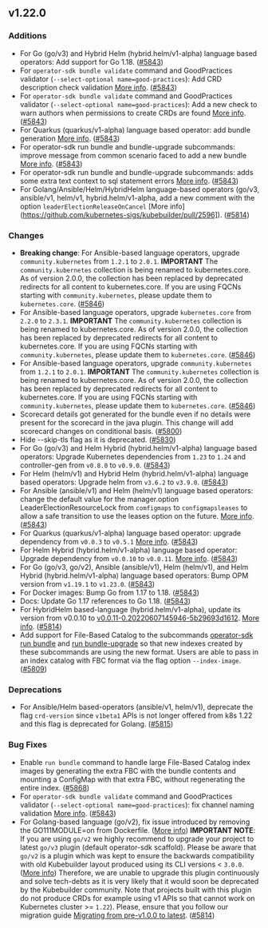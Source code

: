 ## v1.22.0

### Additions

- For Go (go/v3) and Hybrid Helm (hybrid.helm/v1-alpha) language based operators: Add support for Go 1.18. ([#5843](https://github.com/operator-framework/operator-sdk/pull/5843))
- For `operator-sdk bundle validate` command and GoodPractices validator (`--select-optional name=good-practices`): Add CRD description check validation [More info](https://github.com/operator-framework/api/pull/234). ([#5843](https://github.com/operator-framework/operator-sdk/pull/5843))
- For `operator-sdk bundle validate` command and GoodPractices validator (`--select-optional name=good-practices`): Add a new check to warn authors when permissions to create CRDs are found [More info](https://github.com/operator-framework/api/pull/241). ([#5843](https://github.com/operator-framework/operator-sdk/pull/5843))
- For Quarkus (quarkus/v1-alpha) language based operator: add bundle generation [More info](https://github.com/operator-framework/java-operator-plugins/pull/84). ([#5843](https://github.com/operator-framework/operator-sdk/pull/5843))
- For operator-sdk run bundle and bundle-upgrade subcommands: improve message from common scenario faced to add a new bundle [More info](https://github.com/operator-framework/operator-registry/pull/954). ([#5843](https://github.com/operator-framework/operator-sdk/pull/5843))
- For operator-sdk run bundle and bundle-upgrade subcommands: adds some extra text context to sql statement errors [More info](https://github.com/operator-framework/operator-registry/pull/953). ([#5843](https://github.com/operator-framework/operator-sdk/pull/5843))
- For Golang/Ansible/Helm/HybridHelm language-based operators (go/v3, ansible/v1, helm/v1, hybrid.helm/v1-alpha, add a new comment with the option `leaderElectionReleaseOnCancel` [More info] (https://github.com/kubernetes-sigs/kubebuilder/pull/2596]). ([#5814](https://github.com/operator-framework/operator-sdk/pull/5814))

### Changes

- **Breaking change**: For Ansible-based language operators, upgrade `community.kubernetes` from `1.2.1` to `2.0.1`. **IMPORTANT** The `community.kubernetes` collection is being renamed to kubernetes.core. As of version 2.0.0, the collection has been replaced by deprecated redirects for all content to kubernetes.core. If you are using FQCNs starting with `community.kubernetes`, please update them to `kubernetes.core`. ([#5846](https://github.com/operator-framework/operator-sdk/pull/5846))
- For Ansible-based language operators, upgrade `kubernetes.core` from `2.2.0` to `2.3.1`. **IMPORTANT** The `community.kubernetes` collection is being renamed to kubernetes.core. As of version 2.0.0, the collection has been replaced by deprecated redirects for all content to kubernetes.core. If you are using FQCNs starting with `community.kubernetes`, please update them to `kubernetes.core`. ([#5846](https://github.com/operator-framework/operator-sdk/pull/5846))
- For Ansible-based language operators, upgrade `community.kubernetes` from `1.2.1` to `2.0.1`. **IMPORTANT** The `community.kubernetes` collection is being renamed to kubernetes.core. As of version 2.0.0, the collection has been replaced by deprecated redirects for all content to kubernetes.core. If you are using FQCNs starting with `community.kubernetes`, please update them to `kubernetes.core`. ([#5846](https://github.com/operator-framework/operator-sdk/pull/5846))
- Scorecard details got generated for the bundle even if no details were present for the scorecard in the java plugin. This change will add scorecard changes on conditional basis. ([#5800](https://github.com/operator-framework/operator-sdk/pull/5800))
- Hide --skip-tls flag as it is deprecated. ([#5830](https://github.com/operator-framework/operator-sdk/pull/5830))
- For Go (go/v3) and Helm Hybrid (hybrid.helm/v1-alpha) language based operators: Upgrade Kubernetes dependencies from `1.23` to `1.24` and controller-gen from `v0.8.0` to `v0.9.0`. ([#5843](https://github.com/operator-framework/operator-sdk/pull/5843))
- For Helm (helm/v1) and Hybrid Helm (hybrid.helm/v1-alpha) language based operators: Upgrade helm from `v3.6.2` to `v3.9.0`. ([#5843](https://github.com/operator-framework/operator-sdk/pull/5843))
- For Ansible (ansible/v1) and Helm (helm/v1) language based operators: change the default value for the manager.option LeaderElectionResourceLock from `comfigmaps` to `configmapsleases` to allow a safe transition to use the leases option on the future. [More info](https://github.com/kubernetes-sigs/controller-runtime/pull/1903). ([#5843](https://github.com/operator-framework/operator-sdk/pull/5843))
- For Quarkus (quarkus/v1-alpha) language based operator: upgrade dependency from `v0.0.3` to `v0.5.1` [More info](https://github.com/operator-framework/java-operator-plugins/releases). ([#5843](https://github.com/operator-framework/operator-sdk/pull/5843))
- For Helm Hybrid (hybrid.helm/v1-alpha) language based operator: Upgrade dependency from `v0.0.10` to `v0.0.11`. [More info](https://github.com/operator-framework/helm-operator-plugins/releases). ([#5843](https://github.com/operator-framework/operator-sdk/pull/5843))
- For Go (go/v3, go/v2), Ansible (ansible/v1), Helm (helm/v1), and Helm Hybrid (hybrid.helm/v1-alpha) language based operators: Bump OPM version from `v1.19.1` to `v1.23.0`. ([#5843](https://github.com/operator-framework/operator-sdk/pull/5843))
- For Docker images: Bump Go from 1.17 to 1.18. ([#5843](https://github.com/operator-framework/operator-sdk/pull/5843))
- Docs: Update Go 1.17 references to Go 1.18. ([#5843](https://github.com/operator-framework/operator-sdk/pull/5843))
- For HybridHelm based-language (hybrid.helm/v1-alpha), update its version from v0.0.10 to [v0.0.11-0.20220607145946-5b29693d1612](https://github.com/operator-framework/helm-operator-plugins/commit/5b29693d1612f87797e1e91e6cf1253842a5714e). [More info](https://github.com/operator-framework/helm-operator-plugins/compare/v0.0.8...5b29693d1612). ([#5814](https://github.com/operator-framework/operator-sdk/pull/5814))
- Add support for File-Based Catalog to the subcommands [operator-sdk run bundle](https://sdk.operatorframework.io/docs/cli/operator-sdk_run_bundle/#m-docsclioperator-sdk_run_bundle)  and [run bundle-upgrade](https://sdk.operatorframework.io/docs/cli/operator-sdk_run_bundle-upgrade/) so that  new indexes created by these subcommands are using the new format.  Users are able to pass in an index catalog with FBC format via the flag option `--index-image`. ([#5809](https://github.com/operator-framework/operator-sdk/pull/5809))

### Deprecations

- For Ansible/Helm based-operators (ansible/v1, helm/v1), deprecate the flag `crd-version` since `v1beta1` APIs is not longer offered from k8s 1.22 and this flag is deprecated for Golang. ([#5815](https://github.com/operator-framework/operator-sdk/pull/5815))

### Bug Fixes

- Enable `run bundle` command to handle large File-Based Catalog index images  by generating the extra FBC with the bundle contents and mounting a ConfigMap with that extra FBC, without regenerating the entire index. ([#5868](https://github.com/operator-framework/operator-sdk/pull/5868))
- For `operator-sdk bundle validate` command and GoodPractices validator (`--select-optional name=good-practices`): fix channel naming validation [More info](https://github.com/operator-framework/api/pull/231). ([#5843](https://github.com/operator-framework/operator-sdk/pull/5843))
- For Golang-based language (go/v2), fix issue introduced by removing the GO111MODULE=on from Dockerfile. ([More info](https://github.com/kubernetes-sigs/kubebuilder/pull/2678))
**IMPORTANT NOTE**: If you are using `go/v2` we highly recommend to upgrade your project to latest `go/v3` plugin (default operator-sdk scaffold). Please be aware that `go/v2` is a plugin which was kept to ensure the backwards compatibility with old Kubebuilder layout produced using its CLI versions < `3.0.0`. ([More info](https://book.kubebuilder.io/plugins/go-v2-plugin.html)) Therefore, we are unable to upgrade this plugin continuously and solve tech-debts as it is very likely that it would soon be deprecated by the Kubebuilder community. Note that projects built with this plugin do not produce CRDs for example using v1 APIs so that cannot work on Kubernetes cluster >= `1.22`). Please, ensure that you follow our migration guide [Migrating from pre-v1.0.0 to latest](https://sdk.operatorframework.io/docs/building-operators/golang/migration/). ([#5814](https://github.com/operator-framework/operator-sdk/pull/5814))
